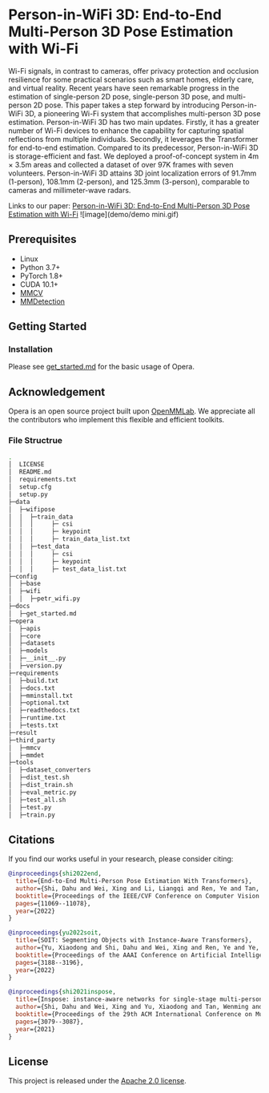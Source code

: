 # Person-in-WiFi 3D: End-to-End Multi-Person 3D Pose Estimation with Wi-Fi

Wi-Fi signals, in contrast to cameras, offer privacy protection and occlusion resilience for some practical scenarios such as smart homes, elderly care, and virtual reality.
Recent years have seen remarkable progress in the estimation of single-person 2D pose, single-person 3D pose, and multi-person 2D pose. This paper takes a step forward by introducing Person-in-WiFi 3D, a pioneering Wi-Fi
system that accomplishes multi-person 3D pose estimation. Person-in-WiFi 3D has two main updates. Firstly, it has a greater number of Wi-Fi devices to enhance the capability for capturing spatial reflections from multiple individuals.
Secondly, it leverages the Transformer for end-to-end estimation. Compared to its predecessor, Person-in-WiFi 3D is storage-efficient and fast. We deployed a proof-of-concept system in 4m × 3.5m areas and collected a dataset of over
97K frames with seven volunteers. Person-in-WiFi 3D attains 3D joint localization errors of 91.7mm (1-person), 108.1mm (2-person), and 125.3mm (3-person), comparable to cameras and millimeter-wave radars.


Links to our paper: [Person-in-WiFi 3D: End-to-End Multi-Person 3D Pose Estimation with Wi-Fi](https://github.com/aiotgroup/Person-in-WiFi3D)
![image](demo/demo mini.gif)
## Prerequisites

- Linux
- Python 3.7+
- PyTorch 1.8+
- CUDA 10.1+
- [MMCV](https://mmcv.readthedocs.io/en/latest/#installation)
- [MMDetection](https://mmdetection.readthedocs.io/en/latest/#installation)

## Getting Started

### Installation

Please see [get_started.md](docs/get_started.md) for the basic usage of Opera.

## Acknowledgement

Opera is an open source project built upon [OpenMMLab](https://github.com/open-mmlab/). We appreciate all the contributors who implement this flexible and efficient toolkits.



### File Structrue
```bash
.
│  LICENSE
│  README.md
│  requirements.txt
│  setup.cfg
│  setup.py
├─data
│  ├─wifipose
│  │  ├─train_data
│  │  │     ├─ csi
│  │  │     ├─ keypoint
│  │  │     ├─ train_data_list.txt
│  │  ├─test_data
│  │  │     ├─ csi
│  │  │     ├─ keypoint
│  │  │     ├─ test_data_list.txt
├─config
│  ├─base
│  ├─wifi
│  │  ├─petr_wifi.py
├─docs
│  ├─get_started.md
├─opera
│  ├─apis
│  ├─core
│  ├─datasets
│  ├─models
│  ├─__init__.py
│  ├─version.py
├─requirements
│  ├─build.txt
│  ├─docs.txt
│  ├─mminstall.txt
│  ├─optional.txt
│  ├─readthedocs.txt
│  ├─runtime.txt
│  ├─tests.txt
├─result
├─third_party
│  ├─mmcv
│  ├─mmdet
├─tools
│  ├─dataset_converters
│  ├─dist_test.sh
│  ├─dist_train.sh
│  ├─eval_metric.py
│  ├─test_all.sh
│  ├─test.py
│  ├─train.py


```


## Citations

If you find our works useful in your research, please consider citing:
```BibTeX
@inproceedings{shi2022end,
  title={End-to-End Multi-Person Pose Estimation With Transformers},
  author={Shi, Dahu and Wei, Xing and Li, Liangqi and Ren, Ye and Tan, Wenming},
  booktitle={Proceedings of the IEEE/CVF Conference on Computer Vision and Pattern Recognition},
  pages={11069--11078},
  year={2022}
}

@inproceedings{yu2022soit,
  title={SOIT: Segmenting Objects with Instance-Aware Transformers},
  author={Yu, Xiaodong and Shi, Dahu and Wei, Xing and Ren, Ye and Ye, Tingqun and Tan, Wenming},
  booktitle={Proceedings of the AAAI Conference on Artificial Intelligence},
  pages={3188--3196},
  year={2022}
}

@inproceedings{shi2021inspose,
  title={Inspose: instance-aware networks for single-stage multi-person pose estimation},
  author={Shi, Dahu and Wei, Xing and Yu, Xiaodong and Tan, Wenming and Ren, Ye and Pu, Shiliang},
  booktitle={Proceedings of the 29th ACM International Conference on Multimedia},
  pages={3079--3087},
  year={2021}
}
```

## License

This project is released under the [Apache 2.0 license](LICENSE).
